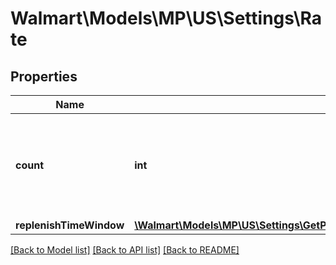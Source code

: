 # Walmart\Models\MP\US\Settings\Rate

## Properties

Name | Type | Description | Notes
------------ | ------------- | ------------- | -------------
**count** | **int** | Number of API calls that can be made in every replenish time window | [optional]
**replenishTimeWindow** | [**\Walmart\Models\MP\US\Settings\GetPartnerConfigurations200ResponseConfigurationsInnerAnyOf1ConfigurationValuesInnerThrottleConfigurationsInnerRateReplenishTimeWindow**](GetPartnerConfigurations200ResponseConfigurationsInnerAnyOf1ConfigurationValuesInnerThrottleConfigurationsInnerRateReplenishTimeWindow.md) |  | [optional]


[[Back to Model list]](./) [[Back to API list]](../../../../../README.md#supported-apis) [[Back to README]](../../../../../README.md)
